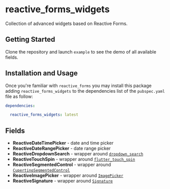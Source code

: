 # reactive_forms_widgets

Collection of advanced widgets based on Reactive Forms.

## Getting Started

Clone the repository and launch `example` to see the demo of all available fields.

## Installation and Usage

Once you're familiar with `reactive_forms` you may install this package adding `reactive_forms_widgets` to the dependencies list
of the `pubspec.yaml` file as follow:

```yaml
dependencies:

  reactive_forms_widgets: latest
```

## Fields

- **ReactiveDateTimePicker** - date and time picker
- **ReactiveDateRangePicker** - date range picker
- **ReactiveDropdownSearch** - wrapper around [`dropdown_search`](https://pub.dev/packages/dropdown_search)
- **ReactiveTouchSpin** - wrapper around [`flutter_touch_spin`](https://pub.dev/packages/flutter_touch_spin)
- **ReactiveSegmentedControl** - wrapper around [`CupertinoSegmentedControl`](https://api.flutter.dev/flutter/cupertino/CupertinoSegmentedControl-class.html)
- **ReactiveImagePicker** - wrapper around [`ImagePicker`](https://pub.dev/packages/image_picker)
- **ReactiveSignature** - wrapper around [`Signature`](https://pub.dev/packages/signature)
